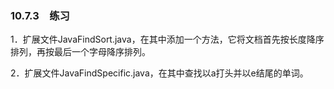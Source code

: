### 10.7.3　练习

1．扩展文件JavaFindSort.java，在其中添加一个方法，它将文档首先按长度降序排列，再按最后一个字母降序排列。

2．扩展文件JavaFindSpecific.java，在其中查找以a打头并以e结尾的单词。



